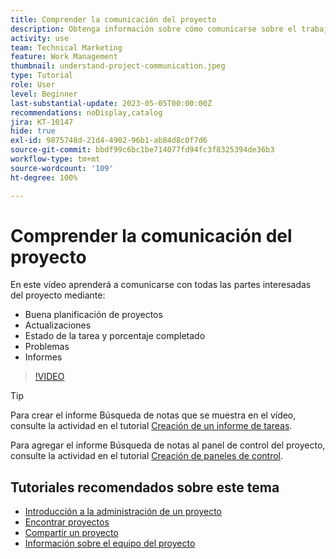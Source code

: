```yaml
---
title: Comprender la comunicación del proyecto
description: Obtenga información sobre cómo comunicarse sobre el trabajo del proyecto mediante una buena planificación del proyecto, actualizaciones, estado de la tarea, porcentaje completado, problemas e informes.
activity: use
team: Technical Marketing
feature: Work Management
thumbnail: understand-project-communication.jpeg
type: Tutorial
role: User
level: Beginner
last-substantial-update: 2023-05-05T00:00:00Z
recommendations: noDisplay,catalog
jira: KT-10147
hide: true
exl-id: 9875748d-21d4-4902-96b1-ab84d8c0f7d6
source-git-commit: bbdf99c6bc1be714077fd94fc3f8325394de36b3
workflow-type: tm+mt
source-wordcount: '109'
ht-degree: 100%

---
```


# Comprender la comunicación del proyecto

En este vídeo aprenderá a comunicarse con todas las partes interesadas del proyecto mediante:

* Buena planificación de proyectos
* Actualizaciones
* Estado de la tarea y porcentaje completado
* Problemas
* Informes

>[!VIDEO](https://video.tv.adobe.com/v/3436149/?quality=12&learn=on&enablevpops=1&captions=spa)

>[!TIP]
>
>Para crear el informe Búsqueda de notas que se muestra en el vídeo, consulte la actividad en el tutorial [Creación de un informe de tareas](https://experienceleague.adobe.com/docs/workfront-learn/tutorials-workfront/reporting/basic-reporting/create-a-task-report.html?lang=es).
>
>Para agregar el informe Búsqueda de notas al panel de control del proyecto, consulte la actividad en el tutorial [Creación de paneles de control](https://experienceleague.adobe.com/docs/workfront-learn/tutorials-workfront/reporting/basic-reporting/create-dashboards.html?lang=es).

## Tutoriales recomendados sobre este tema

* [Introducción a la administración de un proyecto](/help/manage-work/projects/getting-started-manage-a-project.md)
* [Encontrar proyectos](/help/manage-work/projects/find-projects.md)
* [Compartir un proyecto](/help/manage-work/projects/share-a-project.md)
* [Información sobre el equipo del proyecto](/help/manage-work/projects/understand-the-project-team.md)
